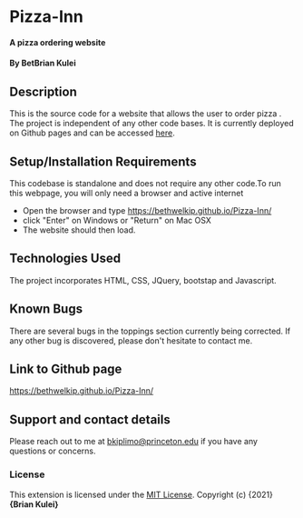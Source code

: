 # Pizza-Inn
#### A pizza ordering website
#### By **BetBrian Kulei**
## Description
This is the source code for a website that allows the user to order pizza . The project is independent of any other code bases. It is currently deployed on Github pages and can be accessed [here](https://bethwelkip.github.io/Pizza-Inn/).
## Setup/Installation Requirements
This codebase is standalone and does not require any other code.To run this webpage, you will only need a browser and active internet
* Open the browser and type https://bethwelkip.github.io/Pizza-Inn/
* click "Enter" on Windows or "Return" on Mac OSX
* The website should then load.
## Technologies Used
The project incorporates HTML, CSS, JQuery, bootstap and Javascript.
## Known Bugs
There are several bugs in the toppings section currently being corrected. If any other bug is discovered, please don't hesitate to contact me.
## Link to Github page
https://bethwelkip.github.io/Pizza-Inn/
## Support and contact details
Please reach out to me at bkiplimo@princeton.edu if you have any questions
or concerns.
### License
This extension is licensed under the [MIT License](LICENSE).
Copyright (c) {2021} **{Brian Kulei}**